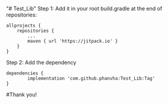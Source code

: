 "# Test_Lib" 
Step 1: Add it in your root build.gradle at the end of repositories:

	allprojects {
		repositories {
			...
			maven { url 'https://jitpack.io' }
		}
	}
Step 2: Add the dependency

	dependencies {
	        implementation 'com.github.phanvha:Test_Lib:Tag'
	}
  
 #Thank you!

